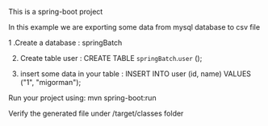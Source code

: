 This is a spring-boot project

In this example  we are exporting some data from mysql database to csv file


1 .Create a database : springBatch

2. Create table user : CREATE TABLE `springBatch`.`user` ();

3. insert some data in your table : INSERT INTO user (id, name) VALUES ("1", "migorman");

Run your project using: mvn spring-boot:run

Verify the generated file under /target/classes folder